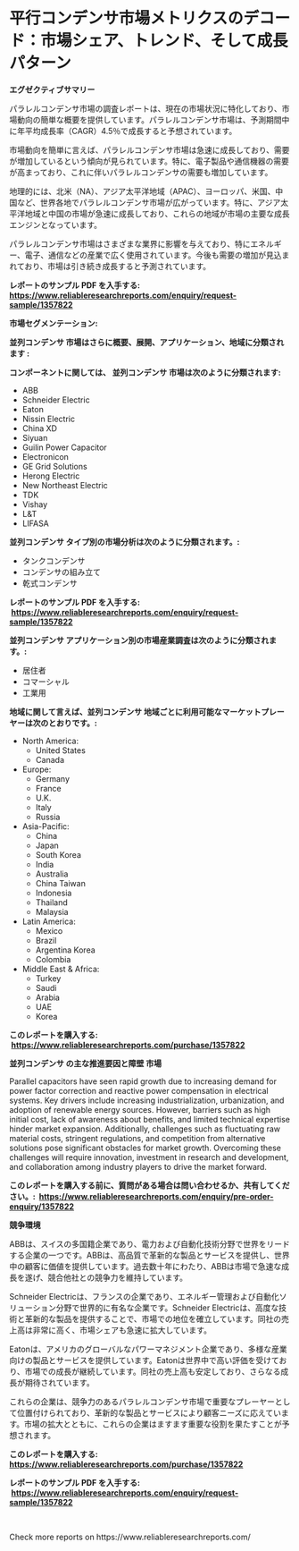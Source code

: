 <p><h1>平行コンデンサ市場メトリクスのデコード：市場シェア、トレンド、そして成長パターン</h1></p><p><strong>エグゼクティブサマリー</strong></p>
<p><p>パラレルコンデンサ市場の調査レポートは、現在の市場状況に特化しており、市場動向の簡単な概要を提供しています。パラレルコンデンサ市場は、予測期間中に年平均成長率（CAGR）4.5％で成長すると予想されています。</p><p>市場動向を簡単に言えば、パラレルコンデンサ市場は急速に成長しており、需要が増加しているという傾向が見られています。特に、電子製品や通信機器の需要が高まっており、これに伴いパラレルコンデンサの需要も増加しています。</p><p>地理的には、北米（NA）、アジア太平洋地域（APAC）、ヨーロッパ、米国、中国など、世界各地でパラレルコンデンサ市場が広がっています。特に、アジア太平洋地域と中国の市場が急速に成長しており、これらの地域が市場の主要な成長エンジンとなっています。</p><p>パラレルコンデンサ市場はさまざまな業界に影響を与えており、特にエネルギー、電子、通信などの産業で広く使用されています。今後も需要の増加が見込まれており、市場は引き続き成長すると予測されています。</p></p>
<p><strong>レポートのサンプル PDF を入手する: <a href="https://www.reliableresearchreports.com/enquiry/request-sample/1357822">https://www.reliableresearchreports.com/enquiry/request-sample/1357822</a></strong></p>
<p><strong>市場セグメンテーション:</strong></p>
<p><strong> 並列コンデンサ 市場はさらに概要、展開、アプリケーション、地域に分類されます :</strong></p>
<p><strong>コンポーネントに関しては、 並列コンデンサ 市場は次のように分類されます: &nbsp;</strong></p>
<p><ul><li>ABB</li><li>Schneider Electric</li><li>Eaton</li><li>Nissin Electric</li><li>China XD</li><li>Siyuan</li><li>Guilin Power Capacitor</li><li>Electronicon</li><li>GE Grid Solutions</li><li>Herong Electric</li><li>New Northeast Electric</li><li>TDK</li><li>Vishay</li><li>L&T</li><li>LIFASA</li></ul></p>
<p><strong> 並列コンデンサ タイプ別の市場分析は次のように分類されます。:</strong></p>
<p><ul><li>タンクコンデンサ</li><li>コンデンサの組み立て</li><li>乾式コンデンサ</li></ul></p>
<p><strong>レポートのサンプル PDF を入手する: &nbsp;<a href="https://www.reliableresearchreports.com/enquiry/request-sample/1357822">https://www.reliableresearchreports.com/enquiry/request-sample/1357822</a></strong></p>
<p><strong> 並列コンデンサ アプリケーション別の市場産業調査は次のように分類されます。:</strong></p>
<p><ul><li>居住者</li><li>コマーシャル</li><li>工業用</li></ul></p>
<p><strong>地域に関して言えば、並列コンデンサ 地域ごとに利用可能なマーケットプレーヤーは次のとおりです。:</strong></p>
<p><ul>
    <li>
        North America:
        <ul>
            <li>United States</li>
            <li>Canada</li>
        </ul>
    </li>
    <li>
        Europe:
        <ul>
            <li>Germany</li>
            <li>France</li>
            <li>U.K.</li>
            <li>Italy</li>
            <li>Russia</li>
        </ul>
    </li>
    <li>
        Asia-Pacific:
        <ul>
            <li>China</li>
            <li>Japan</li>
            <li>South Korea</li>
            <li>India</li>
            <li>Australia</li>
            <li>China Taiwan</li>
            <li>Indonesia</li>
            <li>Thailand</li>
            <li>Malaysia</li>
        </ul>
    </li>
    <li>
        Latin America:
        <ul>
            <li>Mexico</li>
            <li>Brazil</li>
            <li>Argentina Korea</li>
            <li>Colombia</li>
        </ul>
    </li>
    <li>
        Middle East & Africa:
        <ul>
            <li>Turkey</li>
            <li>Saudi</li>
            <li>Arabia</li>
            <li>UAE</li>
            <li>Korea</li>
        </ul>
    </li>
    </ul></p>
<p><strong>このレポートを購入する: &nbsp;<a href="https://www.reliableresearchreports.com/purchase/1357822">https://www.reliableresearchreports.com/purchase/1357822</a></strong></p>
<p><strong>並列コンデンサ の主な推進要因と障壁 市場</strong></p>
<p><p>Parallel capacitors have seen rapid growth due to increasing demand for power factor correction and reactive power compensation in electrical systems. Key drivers include increasing industrialization, urbanization, and adoption of renewable energy sources. However, barriers such as high initial cost, lack of awareness about benefits, and limited technical expertise hinder market expansion. Additionally, challenges such as fluctuating raw material costs, stringent regulations, and competition from alternative solutions pose significant obstacles for market growth. Overcoming these challenges will require innovation, investment in research and development, and collaboration among industry players to drive the market forward.</p></p>
<p><strong>このレポートを購入する前に、質問がある場合は問い合わせるか、共有してください。:&nbsp; <a href="https://www.reliableresearchreports.com/enquiry/pre-order-enquiry/1357822">https://www.reliableresearchreports.com/enquiry/pre-order-enquiry/1357822</a></strong></p>
<p><strong>競争環境</strong></p>
<p><p>ABBは、スイスの多国籍企業であり、電力および自動化技術分野で世界をリードする企業の一つです。ABBは、高品質で革新的な製品とサービスを提供し、世界中の顧客に価値を提供しています。過去数十年にわたり、ABBは市場で急速な成長を遂げ、競合他社との競争力を維持しています。</p><p>Schneider Electricは、フランスの企業であり、エネルギー管理および自動化ソリューション分野で世界的に有名な企業です。Schneider Electricは、高度な技術と革新的な製品を提供することで、市場での地位を確立しています。同社の売上高は非常に高く、市場シェアも急速に拡大しています。</p><p>Eatonは、アメリカのグローバルなパワーマネジメント企業であり、多様な産業向けの製品とサービスを提供しています。Eatonは世界中で高い評価を受けており、市場での成長が継続しています。同社の売上高も安定しており、さらなる成長が期待されています。</p><p>これらの企業は、競争力のあるパラレルコンデンサ市場で重要なプレーヤーとして位置付けられており、革新的な製品とサービスにより顧客ニーズに応えています。市場の拡大とともに、これらの企業はますます重要な役割を果たすことが予想されます。</p></p>
<p><strong>このレポートを購入する: &nbsp; <a href="https://www.reliableresearchreports.com/purchase/1357822">https://www.reliableresearchreports.com/purchase/1357822</a></strong></p>
<p><strong>レポートのサンプル PDF を入手する: &nbsp;<a href="https://www.reliableresearchreports.com/enquiry/request-sample/1357822">https://www.reliableresearchreports.com/enquiry/request-sample/1357822</a></strong><strong></strong></p>
<p>&nbsp;</p>
<p>Check more reports on https://www.reliableresearchreports.com/</p>